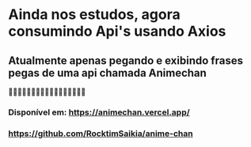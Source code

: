# Ainda nos estudos, agora consumindo Api's usando Axios

## Atualmente apenas pegando e exibindo frases pegas de uma api chamada Animechan

🖖🐱‍👤🐱‍👤🐱‍👤🐱‍👤🐱‍👤🐱‍👤🐱‍👤🐱‍👤

### Disponível em: https://animechan.vercel.app/
###  https://github.com/RocktimSaikia/anime-chan
